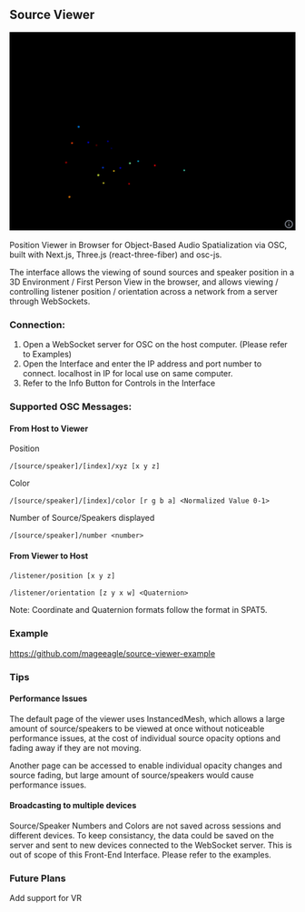 ## Source Viewer

![](./docs/example.gif)

Position Viewer in Browser for Object-Based Audio Spatialization via OSC, built with Next.js, Three.js (react-three-fiber) and osc-js.

The interface allows the viewing of sound sources and speaker position in a 3D Environment / First Person View in the browser, and allows viewing / controlling listener position / orientation across a network from a server through WebSockets.

### Connection:
1) Open a WebSocket server for OSC on the host computer. (Please refer to Examples)
2) Open the Interface and enter the IP address and port number to connect. localhost in IP for local use on same computer.
3) Refer to the Info Button for Controls in the Interface

### Supported OSC Messages:
#### From Host to Viewer
Position
```
/[source/speaker]/[index]/xyz [x y z]
```
Color
```
/[source/speaker]/[index]/color [r g b a] <Normalized Value 0-1>
```
Number of Source/Speakers displayed
```
/[source/speaker]/number <number>
```
#### From Viewer to Host
```
/listener/position [x y z]
```
```
/listener/orientation [z y x w] <Quaternion>
```
Note: Coordinate and Quaternion formats follow the format in SPAT5.

### Example
https://github.com/mageeagle/source-viewer-example

### Tips

#### Performance Issues
The default page of the viewer uses InstancedMesh, which allows a large amount of source/speakers to be viewed at once without noticeable performance issues, 
at the cost of individual source opacity options and fading away if they are not moving.

Another page can be accessed to enable individual opacity changes and source fading, but large amount of source/speakers would cause performance issues.


#### Broadcasting to multiple devices
Source/Speaker Numbers and Colors are not saved across sessions and different devices. To keep consistancy, the data could be saved on the server and sent to new devices connected to the WebSocket server. This is out of scope of this Front-End Interface. Please refer to the examples.

### Future Plans
Add support for VR